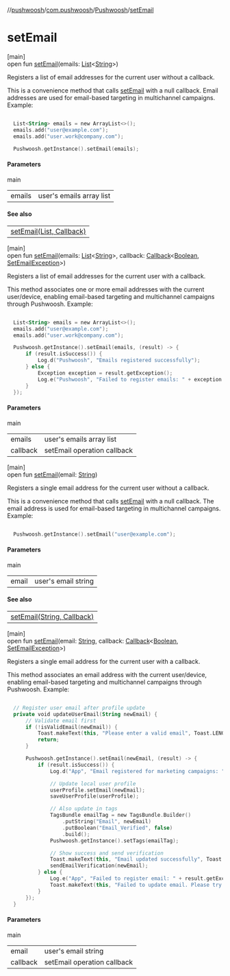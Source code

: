 //[pushwoosh](../../../index.md)/[com.pushwoosh](../index.md)/[Pushwoosh](index.md)/[setEmail](set-email.md)

# setEmail

[main]\
open fun [setEmail](set-email.md)(emails: [List](https://developer.android.com/reference/kotlin/java/util/List.html)&lt;[String](https://developer.android.com/reference/kotlin/java/lang/String.html)&gt;)

Registers a list of email addresses for the current user without a callback. 

 This is a convenience method that calls [setEmail](set-email.md) with a null callback. Email addresses are used for email-based targeting in multichannel campaigns.  Example: 

```kotlin

  List<String> emails = new ArrayList<>();
  emails.add("user@example.com");
  emails.add("user.work@company.com");

  Pushwoosh.getInstance().setEmail(emails);

```

#### Parameters

main

| | |
|---|---|
| emails | user's emails array list |

#### See also

| |
|---|
| [setEmail(List, Callback)](set-email.md) |

[main]\
open fun [setEmail](set-email.md)(emails: [List](https://developer.android.com/reference/kotlin/java/util/List.html)&lt;[String](https://developer.android.com/reference/kotlin/java/lang/String.html)&gt;, callback: [Callback](../../com.pushwoosh.function/-callback/index.md)&lt;[Boolean](https://developer.android.com/reference/kotlin/java/lang/Boolean.html), [SetEmailException](../../com.pushwoosh.exception/-set-email-exception/index.md)&gt;)

Registers a list of email addresses for the current user with a callback. 

 This method associates one or more email addresses with the current user/device, enabling email-based targeting and multichannel campaigns through Pushwoosh.  Example: 

```kotlin

  List<String> emails = new ArrayList<>();
  emails.add("user@example.com");
  emails.add("user.work@company.com");

  Pushwoosh.getInstance().setEmail(emails, (result) -> {
      if (result.isSuccess()) {
          Log.d("Pushwoosh", "Emails registered successfully");
      } else {
          Exception exception = result.getException();
          Log.e("Pushwoosh", "Failed to register emails: " + exception.getMessage());
      }
  });

```

#### Parameters

main

| | |
|---|---|
| emails | user's emails array list |
| callback | setEmail operation callback |

[main]\
open fun [setEmail](set-email.md)(email: [String](https://developer.android.com/reference/kotlin/java/lang/String.html))

Registers a single email address for the current user without a callback. 

 This is a convenience method that calls [setEmail](set-email.md) with a null callback. The email address is used for email-based targeting in multichannel campaigns.  Example: 

```kotlin

  Pushwoosh.getInstance().setEmail("user@example.com");

```

#### Parameters

main

| | |
|---|---|
| email | user's email string |

#### See also

| |
|---|
| [setEmail(String, Callback)](set-email.md) |

[main]\
open fun [setEmail](set-email.md)(email: [String](https://developer.android.com/reference/kotlin/java/lang/String.html), callback: [Callback](../../com.pushwoosh.function/-callback/index.md)&lt;[Boolean](https://developer.android.com/reference/kotlin/java/lang/Boolean.html), [SetEmailException](../../com.pushwoosh.exception/-set-email-exception/index.md)&gt;)

Registers a single email address for the current user with a callback. 

 This method associates an email address with the current user/device, enabling email-based targeting and multichannel campaigns through Pushwoosh.  Example: 

```kotlin

  // Register user email after profile update
  private void updateUserEmail(String newEmail) {
      // Validate email first
      if (!isValidEmail(newEmail)) {
          Toast.makeText(this, "Please enter a valid email", Toast.LENGTH_SHORT).show();
          return;
      }

      Pushwoosh.getInstance().setEmail(newEmail, (result) -> {
          if (result.isSuccess()) {
              Log.d("App", "Email registered for marketing campaigns: " + newEmail);

              // Update local user profile
              userProfile.setEmail(newEmail);
              saveUserProfile(userProfile);

              // Also update in tags
              TagsBundle emailTag = new TagsBundle.Builder()
                  .putString("Email", newEmail)
                  .putBoolean("Email_Verified", false)
                  .build();
              Pushwoosh.getInstance().setTags(emailTag);

              // Show success and send verification
              Toast.makeText(this, "Email updated successfully", Toast.LENGTH_SHORT).show();
              sendEmailVerification(newEmail);
          } else {
              Log.e("App", "Failed to register email: " + result.getException().getMessage());
              Toast.makeText(this, "Failed to update email. Please try again.", Toast.LENGTH_SHORT).show();
          }
      });
  }

```

#### Parameters

main

| | |
|---|---|
| email | user's email string |
| callback | setEmail operation callback |
